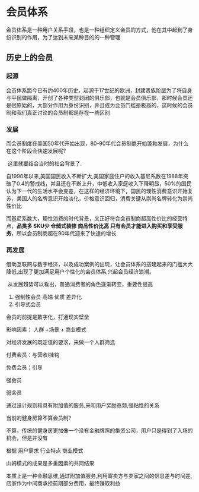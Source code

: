 # 会员体系



​	会员体系是一种用户关系手段，也是一种组织定义会员的方式，他在其中起到了身份识别的作用，为了达到未来某种目的的一种管理



## 历史上的会员

### 起源

​	会员体系距今已有约400年历史，起源于17世纪的欧洲，封建贵族阶层为了将自身与平民做隔离，开创了各种类型封闭的俱乐部，也就是会员俱乐部，那时候会员还是很原始的，大部分作用为身份识别，并且成为会员门槛是极高的，这时候的会员制和我们真正讨论的会员制都是存在一些区别

### 发展

​	而会员制度在美国50年代开始出现，80-90年代会员制商开始蓬勃发展，为什么在这个阶段会快速发展呢?

​	这里就要结合当时的社会背景了.

​	自1990年以来,美国国民收入不断扩大,美国家庭住户的收入基尼系数在1988年突破了0.4的警戒线，并且还在不断上升，中低收入家庭收入下降明显，50%的国民认为下一代的生活水平会变差，在这样的经济环境下，国民的理性消费意识开始复苏，美国人的名牌意识开始淡化，价格意识回归，消费关键从崇尚名牌转化为崇尚性价比

​	而基尼系数大，理性消费的时代背景，又正好符合会员制商超高性价比的经营特点，**品类多 SKU少 仓储式装修 商品性价比高 只有会员才能进入购买和享受服务**，所以会员制商超在90年代迎来了快速的增长

### 再发展

​	借助互联网与数字经济，以及成功案例的出现，让会员体系的搭建起来的门槛大大降低,出现了更加满足用户个性化的会员体系,兴起会员经济浪潮。

​	从发展趋势可以看出，普通消费者的角色逐渐转变，重要性提高













1. 强制性会员 高端 优质 差异化
2. 引导式会员 

会员的前提是数字化，打通现实壁垒



影响因素： 人群 +场景 + 商业模式 

对经济发展的既定值的要求，来做一个人群筛选

付费会员：与营收i挂钩

免费会员：引导



强会员

弱会员

通过设计规则和具有附加值的服务,来和用户奖励高频,强粘性的关系



当前的健身房算不算会员制?

​	不算，传统的健身房更加像一个没有金融牌照的集资公司，用户只是得到了入场的机会，但是并没有



根据 用户需求 行业特点 商业模式 

山姆模式的成果是多重因素的共同结果



本质上是一种金融思维,通过附加值服务,利用寄卖方与卖家之间的信息差与时间差,店家作为中间商承担前期部分费用，最终赚取利益